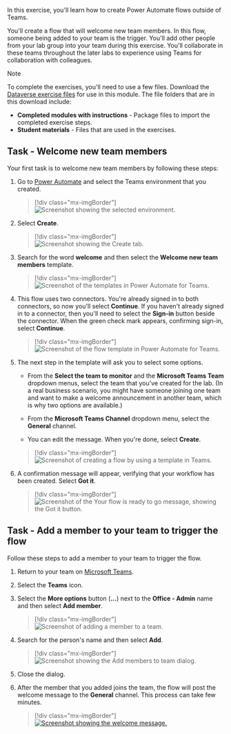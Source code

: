 In this exercise, you'll learn how to create Power Automate flows outside of Teams.

You'll create a flow that will welcome new team members. In this flow, someone being added to your team is the trigger. You'll add other people from your lab group into your team during this exercise. You'll collaborate in these teams throughout the later labs to experience using Teams for collaboration with colleagues.

> [!NOTE]
> To complete the exercises, you'll need to use a few
> files. Download the [Dataverse exercise files](https://github.com/MicrosoftDocs/mslearn-developer-tools-power-platform/raw/master/in-a-day/dataverse/dataverse-teams-exercise-files.zip)
> for use in this module. The file folders that are in
> this download include:
>
> - **Completed modules with instructions** - Package files to import the completed exercise steps. 
> - **Student materials** - Files that are used in the exercises.

## Task - Welcome new team members

Your first task is to welcome new team members by following these steps:

1. Go to [Power Automate](https://make.powerautomate.com/?azure-portal=true) and select the Teams environment that you created.

    > [!div class="mx-imgBorder"]
    > ![Screenshot showing the selected environment.](../media/environment.png)

1. Select **Create**.

    > [!div class="mx-imgBorder"]
    > ![Screenshot showing the Create tab.](../media/create-tab.png)

1. Search for the word **welcome** and then select the **Welcome new team members** template.

    > [!div class="mx-imgBorder"]
    > ![Screenshot of the templates in Power Automate for Teams.](../media/welcome.png)

1. This flow uses two connectors. You're already signed in to both connectors, so now you'll select **Continue**. If you haven't already signed in to a connector, then you'll need to select the **Sign-in** button beside the connector. When the green check mark appears, confirming sign-in, select **Continue**.

    > [!div class="mx-imgBorder"]
    > ![Screenshot of the flow template in Power Automate for Teams.](../media/connectors.png)

1. The next step in the template will ask you to select some options.

    - From the **Select the team to monitor** and the **Microsoft Teams Team** dropdown menus, select the team that you've created for the lab. (In a real business scenario, you might have someone joining one team and want to make a welcome announcement in another team, which is why two options are available.)

    - From the **Microsoft Teams Channel** dropdown menu, select the **General** channel.

    - You can edit the message. When you're done, select **Create**.

    > [!div class="mx-imgBorder"]
    > ![Screenshot of creating a flow by using a template in Teams.](../media/template-options.png)

1. A confirmation message will appear, verifying that your workflow has been created. Select **Got it**.

    > [!div class="mx-imgBorder"]
    > ![Screenshot of the Your flow is ready to go message, showing the Got it button.](../media/flow-ready.png)

## Task - Add a member to your team to trigger the flow

Follow these steps to add a member to your team to trigger the flow.

1. Return to your team on [Microsoft Teams](https://teams.microsoft.com/?azure-portal=true).

1. Select the **Teams** icon.

1. Select the **More options** button (**...**) next to the **Office - Admin** name and then select **Add member**.

    > [!div class="mx-imgBorder"]
    > ![Screenshot of adding a member to a team.](../media/add-member.png)

1. Search for the person's name and then select **Add**.

    > [!div class="mx-imgBorder"]
    > ![Screenshot showing the Add members to team dialog.](../media/add-members.png)

1. Close the dialog.

1. After the member that you added joins the team, the flow will post the welcome message to the **General** channel. This process can take few minutes.

    > [!div class="mx-imgBorder"]
    > [![Screenshot showing the welcome message.](../media/welcome-message.png)](../media/welcome-message.png#lightbox)

